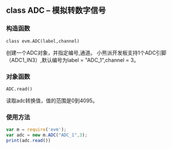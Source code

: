 ## class ADC – 模拟转数字信号



### 构造函数

` class evm.ADC(label,channel) `

 创建一个ADC对象，并指定编号,通道。
 小熊派开发板支持1个ADC引脚（ADC1_IN3）,默认编号为label = "ADC_1",channel = 3。

    
    
### 对象函数

`ADC.read()`

读取adc转换值，值的范围是0到4095。


### 使用方法

```javascript
var m = require('evm');
var adc = new m.ADC("ADC_1",3);
print(adc.read())
```
